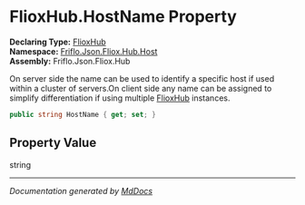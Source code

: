 ﻿<!--  
  <auto-generated>   
    The contents of this file were generated by a tool.  
    Changes to this file may be list if the file is regenerated  
  </auto-generated>   
-->

# FlioxHub.HostName Property

**Declaring Type:** [FlioxHub](../index.md)  
**Namespace:** [Friflo.Json.Fliox.Hub.Host](../../index.md)  
**Assembly:** Friflo.Json.Fliox.Hub

On server side the name can be used to identify a specific host if used within a cluster of servers.On client side any name can be assigned to simplify differentiation if using multiple [FlioxHub](../index.md) instances.

```csharp
public string HostName { get; set; }
```

## Property Value

string

___

*Documentation generated by [MdDocs](https://github.com/ap0llo/mddocs)*
